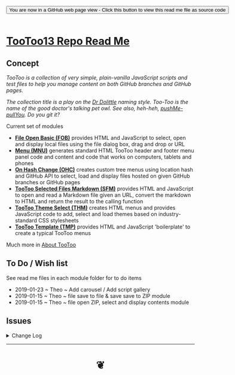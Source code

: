 
<span style=display:none; >[You are now in a GitHub source code view - click this link to view Read Me file as a web page]( https://pushme-pullyou.github.io/tootoo13/#README.md "View file as a web page." ) </span>

<div><input type=button class = 'btn btn-secondary btn-sm' onclick=window.location.href='https://github.com/pushme-pullyou/tootoo13';
value='You are now in a GitHub web page view - Click this button to view this read me file as source code' ></div>

<br>

# [TooToo13 Repo Read Me]( #README.md )

<!--
<iframe src=https://pushme-pullyou.github.io/tootoo-templates/hamburger-theme-cms/r2/tootoo-cms.html width=100% height=500px >Iframes are not viewable in GitHub source code views</iframe>

## Full Screen: [TooToo13]( https://pushme-pullyou.github.io/tootoo13/ )
-->


## Concept

_TooToo is a collection of very simple, plain-vanilla JavaScript scripts and test files to help you manage content on both GitHub branches and GitHub pages._

_The collection title is a play on the [Dr Dolittle]( https://en.wikipedia.org/wiki/Doctor_Dolittle ) naming style. Too-Too is the name of the good doctor's talking pet owl. See also, heh-heh, [pushMe-pullYou]( https://pushme-pullyou.github.io ). Do you git it?_

Current set of modules

* **[File Open Basic (FOB)]( https://pushme-pullyou.github.io/tootoo13/tootoo13.html#cookbook/fob-file-open-basic/README.md )** provides HTML and JavaScript to select, open and display local files using the file dialog box, drag and drop or URL
* **[Menu (MNU)]( https://pushme-pullyou.github.io/tootoo13/tootoo13.html#cookbook/mnu-menu/README.md )** generates standard HTML TooToo header and footer menu panel code and content and code that works on computers, tablets and phones
* **[On Hash Change (OHC)]( https://pushme-pullyou.github.io/tootoo13/tootoo13.html#cookbook/ohc-on-hash-change/README.md )** creates custom tree menus using location hash and GitHub API to select, load and display files hosted on given GitHub branches or GitHub pages
* **[TooToo Selected Files Markdown (SFM)]( https://pushme-pullyou.github.io/tootoo13/tootoo13.html#cookbook/sfrm-selected-files-markdown/README.md )** provides HTML and JavaScript to open and read a Markdown file given an URL, convert the markdown to HTML and return the result to the calling function
* **[TooToo Theme Select (THM)]( https://pushme-pullyou.github.io/tootoo13/tootoo13.html#cookbook/thm-theme-select/README.md )** creates HTML menus and provides JavaScript code to add, select and load themes based on industry-standard CSS stylesheets
* **[TooToo Template (TMP)]( https://pushme-pullyou.github.io/tootoo13/tootoo13.html#cookbook/tmp-template/README.md )** provides HTML and JavaScript 'boilerplate' to create a typical TooToo menus

Much more in [About TooToo]( #pages/about-tootoo.md )

## To Do / Wish list

See read me files in each module folder for to do items

* 2019-01-23 ~ Theo ~ Add carousel / Add script gallery
* 2019-01-15 ~ Theo ~ file save to file & save save to ZIP module
* 2019-01-15 ~ Theo ~ file open ZIP, select and display contents module

## Issues


<details>

<summary>Change Log</summary>

### 2019-01-23 ~ Theo

* Add details to change log

Fixed?

* 2019-01-22 ~ Theo ~ Menu background color not updating with style changes

Started

* 2019-01-22 ~ Theo ~ Add new GAT code

### 2019-01-19 ~ Theo

* Minor style, content and link fixes

### 2019-01-17 ~ Theo

* Add prototypes.md

### 2019-01-15 ~ Theo

* Update read me text

### 2019-01-13 ~ Theo

* Edits in most most modules
* Read me files have more content
* Prototype users starting to appear

### 2019-01-11 ~ Theo

Fork Tootoo13 to its own new repo

### 2019-01-09 ~ Theo

R13 starting to look good


### 2019-01-06 ~ Theo

ohc-on-hash-change
* Add support for GitHub API Access Token


### 2019-01-04 ~ Theo

TooToo13

Cookbook
* Add on-hash-change

Progress
* 2019-01-01 ~ HTML iframes and textareas have incorrect heights
* 2018-07-24 ~ Theo ~ Complete changeover to template literals

### 2019-01-03 ~ Theo

TooToo13
* Rename and move folder

style.css
* Popup position to fixed

Cookbook started

* Add fob-file-open
* Add fob-file-open-basic

### 2019-01-02 ~ Theo

TooToo CMS
* Various updates forked from spider
* Fix and update readme

Style.css
* navMenu: position fixed

Fixes underway
* 2019-01-01 ~ Bootstrap menu backgrounds need better classes
* 2019-01-01 ~ W3Schools fonts need better text sizes

### 2019-01-01 ~ Theo

TooToo CMS
* First commit


### 2018-07-24 ~ Theo

* Add all TooToo updates

### 2018-07-22 ~ Theo

* Many updates

#### 2018-07-11 ~ Theo

* Add details tags to menu - to see menu with and without scroll bars
* Set default font-size to 1rem = makes things slighlty smaller
* Add link to markdown-help.md and update that file to use picsum.photos for random images
* Played with styling

#### 2018-07-09 ~ Theo

* First commit
* Many fixes and adds

</details>

***

# <center title="hello!" ><a href=javascript:window.scrollTo(0,0); style=text-decoration:none; > ❦ </a></center>

